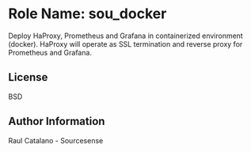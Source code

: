 Role Name: sou_docker
=========

Deploy HaProxy, Prometheus and Grafana in containerized environment (docker).
HaProxy will operate as SSL termination and reverse proxy for Prometheus and Grafana.

License
-------

BSD

Author Information
------------------

Raul Catalano - Sourcesense